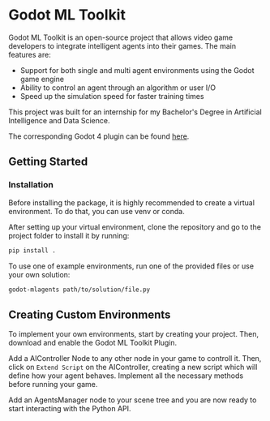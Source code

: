 # Godot ML Toolkit

Godot ML Toolkit is an open-source project that allows video game developers to integrate intelligent agents into their games.
The main features are:
- Support for both single and multi agent environments using the Godot game engine
- Ability to control an agent through an algorithm or user I/O
- Speed up the simulation speed for faster training times

This project was built for an internship for my Bachelor's Degree in Artificial Intelligence and Data Science.

The corresponding Godot 4 plugin can be found [here](https://github.com/campiao/Godot-ML-Toolkit-Plugin).

## Getting Started

### Installation
Before installing the package, it is highly recommended to create a virtual environment. To do that, you can use venv or conda.

After setting up your virtual environment, clone the repository and go to the project folder to install it by running:

```bash
pip install .
```

To use one of example environments, run one of the provided files or use your own solution:

```bash
godot-mlagents path/to/solution/file.py
```

## Creating Custom Environments
To implement your own environments, start by creating your project. Then, download and enable the Godot ML Toolkit Plugin.

Add a AIController Node to any other node in your game to controll it. Then, click on `Extend Script` on the AIController, creating a new script which will define how your agent behaves. Implement all the necessary methods before running your game.

Add an AgentsManager node to your scene tree and you are now ready to start interacting with the Python API. 
